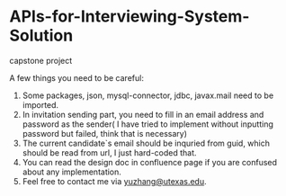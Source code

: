 # APIs-for-Interviewing-System-Solution
capstone project

A few things you need to be careful:
1. Some packages, json, mysql-connector, jdbc, javax.mail need to be imported.
2. In invitation sending part, you need to fill in an email address and password as the sender( I have tried to implement without inputting password but failed, think that is necessary)
3. The current candidate\`s email should be inquried from guid, which should be read from url, I just hard-coded that.
4. You can read the design doc in confluence page if you are confused about any implementation.
5. Feel free to contact me via yuzhang@utexas.edu.
